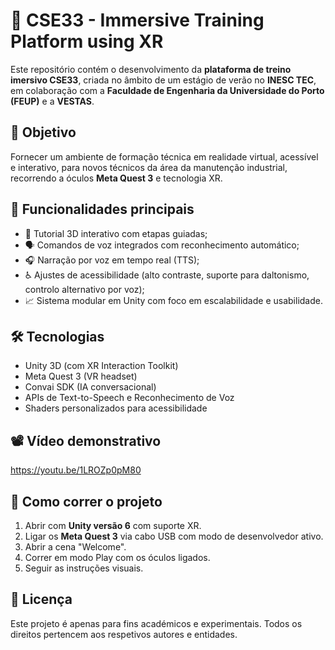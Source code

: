 # 🧠 CSE33 - Immersive Training Platform using XR

Este repositório contém o desenvolvimento da **plataforma de treino imersivo CSE33**, criada no âmbito de um estágio de verão no **INESC TEC**, em colaboração com a **Faculdade de Engenharia da Universidade do Porto (FEUP)** e a **VESTAS**.

## 📌 Objetivo
Fornecer um ambiente de formação técnica em realidade virtual, acessível e interativo, para novos técnicos da área da manutenção industrial, recorrendo a óculos **Meta Quest 3** e tecnologia XR.

## 🚀 Funcionalidades principais
- 🧭 Tutorial 3D interativo com etapas guiadas;
- 🗣️ Comandos de voz integrados com reconhecimento automático;
- 🎧 Narração por voz em tempo real (TTS);
- ♿ Ajustes de acessibilidade (alto contraste, suporte para daltonismo, controlo alternativo por voz);
- 📈 Sistema modular em Unity com foco em escalabilidade e usabilidade.

## 🛠️ Tecnologias
- Unity 3D (com XR Interaction Toolkit)
- Meta Quest 3 (VR headset)
- Convai SDK (IA conversacional)
- APIs de Text-to-Speech e Reconhecimento de Voz
- Shaders personalizados para acessibilidade

## 📽️ Vídeo demonstrativo
https://youtu.be/1LROZp0pM80

## 🧪 Como correr o projeto
1. Abrir com **Unity versão 6** com suporte XR.
2. Ligar os **Meta Quest 3** via cabo USB com modo de desenvolvedor ativo.
3. Abrir a cena "Welcome".
4. Correr em modo Play com os óculos ligados.
5. Seguir as instruções visuais.

## 📄 Licença
Este projeto é apenas para fins académicos e experimentais. Todos os direitos pertencem aos respetivos autores e entidades.
